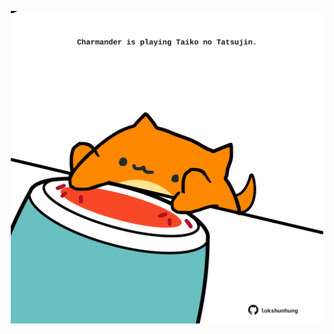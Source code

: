 <!-- built at 17/05/2024, 19:00:37 UTC -->
<p align="center">
  <img width="500" height="500" src="./ReadmeImage.svg">
</p>
